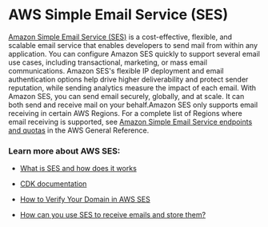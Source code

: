 # AWS Simple Email Service (SES)

[Amazon Simple Email Service (SES)](https://aws.amazon.com/ses/?did=ft_card&trk=ft_card) is a cost-effective, flexible, and scalable email service that enables developers to send mail from within any application. You can configure Amazon SES quickly to support several email use cases, including transactional, marketing, or mass email communications. Amazon SES's flexible IP deployment and email authentication options help drive higher deliverability and protect sender reputation, while sending analytics measure the impact of each email. With Amazon SES, you can send email securely, globally, and at scale. It can both send and receive mail on your behalf.Amazon SES only supports email receiving in certain AWS Regions. For a complete list of Regions where email receiving is supported, see [Amazon Simple Email Service endpoints and quotas](https://docs.aws.amazon.com/general/latest/gr/ses.html) in the AWS General Reference.

### Learn more about AWS SES:
- [What is SES and how does it works](https://youtu.be/2fWj3EKYalg?t=628)

- [CDK documentation](https://docs.aws.amazon.com/cdk/api/latest/docs/aws-ses-readme.html)

- [How to Verify Your Domain in AWS SES](https://www.youtube.com/watch?v=j8izLCTBIwg)

- [How can you use SES to receive emails and store them?](https://www.youtube.com/watch?v=nxXIpPZzMd0&t=308s)